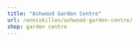 ```yaml
---
title: "Ashwood Garden Centre"
url: /enniskillen/ashwood-garden-centre/
shop: garden centre
---
```

